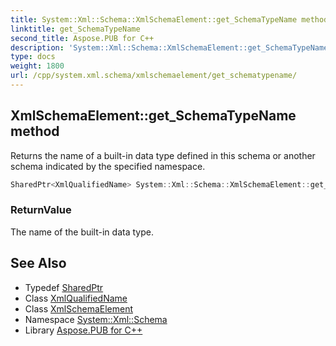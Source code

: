 ```yaml
---
title: System::Xml::Schema::XmlSchemaElement::get_SchemaTypeName method
linktitle: get_SchemaTypeName
second_title: Aspose.PUB for C++
description: 'System::Xml::Schema::XmlSchemaElement::get_SchemaTypeName method. Returns the name of a built-in data type defined in this schema or another schema indicated by the specified namespace in C++.'
type: docs
weight: 1800
url: /cpp/system.xml.schema/xmlschemaelement/get_schematypename/
---
```

## XmlSchemaElement::get_SchemaTypeName method


Returns the name of a built-in data type defined in this schema or another schema indicated by the specified namespace.

```cpp
SharedPtr<XmlQualifiedName> System::Xml::Schema::XmlSchemaElement::get_SchemaTypeName()
```


### ReturnValue

The name of the built-in data type.

## See Also

* Typedef [SharedPtr](../../../system/sharedptr/)
* Class [XmlQualifiedName](../../../system.xml/xmlqualifiedname/)
* Class [XmlSchemaElement](../)
* Namespace [System::Xml::Schema](../../)
* Library [Aspose.PUB for C++](../../../)
